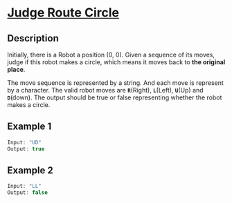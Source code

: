 # [Judge Route Circle](https://leetcode.com/problems/judge-route-circle/description/)

## Description

Initially, there is a Robot a position (0, 0). Given a sequence of its moves, judge if this robot makes a circle, which means it moves back to **the original place**.  

The move sequence is represented by a string. And each move is represent by a character. The valid robot moves are **`R`**(Right), **`L`**(Left), **`U`**(Up) and **`D`**(down). The output should be true or false representing whether the robot makes a circle.

## Example 1

```javascript
Input: "UD"
Output: true
```

## Example 2

```javascript
Input: "LL"
Output: false
```